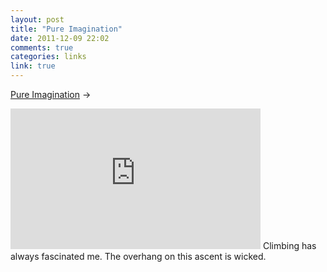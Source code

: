 ```yaml
---
layout: post
title: "Pure Imagination"
date: 2011-12-09 22:02
comments: true
categories: links
link: true
---
```

[Pure Imagination](http://vimeo.com/33306702 "Pure Imagination 5.14d 9a") &rarr;  
<iframe src="http://player.vimeo.com/video/33306702?title=0&amp;byline=0&amp;portrait=0" width="400" height="225" frameborder="0" webkitAllowFullScreen mozallowfullscreen allowFullScreen></iframe>
Climbing has always fascinated me. The overhang on this ascent is wicked.
